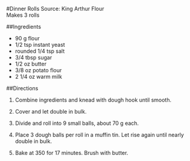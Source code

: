 #Dinner Rolls
Source: King Arthur Flour  
Makes 3 rolls

##Ingredients
- 90 g flour
- 1/2 tsp instant yeast
- rounded 1/4 tsp salt
- 3/4 tbsp sugar
- 1/2 oz butter
- 3/8 oz potato flour
- 2 1/4 oz warm milk

##Directions
1. Combine ingredients and knead with dough hook until smooth.

2. Cover and let double in bulk.

3. Divide and roll into 9 small balls, about 70 g each.

4. Place 3 dough balls per roll in a muffin tin. Let rise again until nearly double in bulk.

5. Bake at 350 for 17 minutes. Brush with butter.
